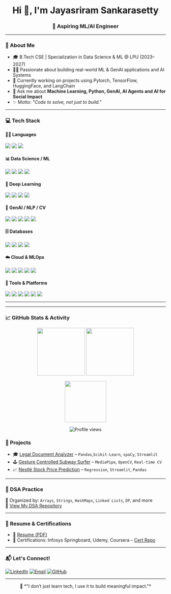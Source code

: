 <h1 align="center">Hi 👋, I'm Jayasriram Sankarasetty</h1>
<h3 align="center">🚀 Aspiring ML/AI Engineer</h3>

---

### 🧠 About Me

- 🎓 B.Tech CSE | Specialization in Data Science & ML @ LPU (2023–2027)  
- 👨‍💻 Passionate about building real-world ML & GenAI applications and AI Systems
- 🧪 Currently working on projects using Pytorch, TensorFlow, HuggingFace, and LangChain
- 💬 Ask me about **Machine Learning, Python, GenAI, AI Agents and AI for Social Impact**
- ✨ Motto: *"Code to solve, not just to build."*

---

### 💻 Tech Stack

#### 👨‍💻 Languages
<p align="left">
  <img src="https://img.shields.io/badge/Python-3776AB?style=for-the-badge&logo=python&logoColor=white"/>
  <img src="https://img.shields.io/badge/Java-ED8B00?style=for-the-badge&logo=openjdk&logoColor=white"/>
  <img src="https://img.shields.io/badge/SQL-025E8C?style=for-the-badge&logo=postgresql&logoColor=white"/>
</p>

#### 📊 Data Science / ML
<p align="left">
  <img src="https://img.shields.io/badge/Numpy-013243?style=for-the-badge&logo=numpy&logoColor=white"/>
  <img src="https://img.shields.io/badge/Pandas-150458?style=for-the-badge&logo=pandas&logoColor=white"/>
  <img src="https://img.shields.io/badge/Matplotlib-11557C?style=for-the-badge&logo=matplotlib&logoColor=white"/>
  <img src="https://img.shields.io/badge/Scikit--learn-F7931E?style=for-the-badge&logo=scikitlearn&logoColor=white"/>
</p>

#### 🤖 Deep Learning
<p align="left">
  <img src="https://img.shields.io/badge/TensorFlow-FF6F00?style=for-the-badge&logo=tensorflow&logoColor=white"/>
  <img src="https://img.shields.io/badge/Keras-D00000?style=for-the-badge&logo=keras&logoColor=white"/>
  <img src="https://img.shields.io/badge/PyTorch-EE4C2C?style=for-the-badge&logo=pytorch&logoColor=white"/>
  <img src="https://img.shields.io/badge/CNN%20|%20RNN%20|%20ANN-black?style=for-the-badge"/>
</p>

#### 🤖 GenAI / NLP / CV
<p align="left">
  <img src="https://img.shields.io/badge/HuggingFace-FCC624?style=for-the-badge&logo=huggingface&logoColor=black"/>
  <img src="https://img.shields.io/badge/OpenAI-412991?style=for-the-badge&logo=openai&logoColor=white"/>
  <img src="https://img.shields.io/badge/LangChain-blueviolet?style=for-the-badge"/>
  <img src="https://img.shields.io/badge/MediaPipe-FF6F00?style=for-the-badge&logo=google&logoColor=white"/>
  <img src="https://img.shields.io/badge/OpenCV-5C3EE8?style=for-the-badge&logo=opencv&logoColor=white"/>
</p>

#### 🗄️ Databases
<p align="left">
  <img src="https://img.shields.io/badge/MySQL-4479A1?style=for-the-badge&logo=mysql&logoColor=white"/>
  <img src="https://img.shields.io/badge/PostgreSQL-336791?style=for-the-badge&logo=postgresql&logoColor=white"/>
  <img src="https://img.shields.io/badge/SQLite-003B57?style=for-the-badge&logo=sqlite&logoColor=white"/>
  <img src="https://img.shields.io/badge/MongoDB-47A248?style=for-the-badge&logo=mongodb&logoColor=white"/>
</p>

#### ☁️ Cloud & MLOps
<p align="left">
  <img src="https://img.shields.io/badge/AWS-232F3E?style=for-the-badge&logo=amazonaws&logoColor=white"/>
  <img src="https://img.shields.io/badge/GCP-4285F4?style=for-the-badge&logo=googlecloud&logoColor=white"/>
  <img src="https://img.shields.io/badge/Docker-2496ED?style=for-the-badge&logo=docker&logoColor=white"/>
  <img src="https://img.shields.io/badge/GitHub%20Actions-2088FF?style=for-the-badge&logo=githubactions&logoColor=white"/>
  <img src="https://img.shields.io/badge/MLflow-020f27?style=for-the-badge&logo=mlflow&logoColor=white"/>
</p>

#### 🧰 Tools & Platforms
<p align="left">
  <img src="https://img.shields.io/badge/Git-F05032?style=for-the-badge&logo=git&logoColor=white"/>
  <img src="https://img.shields.io/badge/GitHub-181717?style=for-the-badge&logo=github&logoColor=white"/>
  <img src="https://img.shields.io/badge/Streamlit-FF4B4B?style=for-the-badge&logo=streamlit&logoColor=white"/>
  <img src="https://img.shields.io/badge/VSCode-007ACC?style=for-the-badge&logo=visual-studio-code&logoColor=white"/>
  <img src="https://img.shields.io/badge/Jupyter-F37626?style=for-the-badge&logo=jupyter&logoColor=white"/>
  <img src="https://img.shields.io/badge/Colab-F9AB00?style=for-the-badge&logo=googlecolab&logoColor=black"/>
</p>

---

---

### 📈 GitHub Stats & Activity

<p align="center">
  <img src="https://github-readme-stats.vercel.app/api?username=Jayasriramsankarasetty&show_icons=true&theme=tokyonight&hide_border=true" height="150" />
  <img src="https://streak-stats.demolab.com?user=Jayasriramsankarasetty&theme=tokyonight&hide_border=true" height="150" />
</p>

<p align="center">
  <img src="https://github-readme-stats.vercel.app/api/top-langs/?username=Jayasriramsankarasetty&layout=compact&theme=tokyonight&hide_border=true" height="130" />
</p>

<p align="center">
  <img src="https://komarev.com/ghpvc/?username=Jayasriramsankarasetty&style=flat-square&color=blue" alt="Profile views" />
</p>



### 🚀 Projects

- 🎓 [Legal Document Analyzer](https://github.com/Jayasriramsankarasetty/LegalDocumentAnalyzer) – `Pandas`,`Scikit-Learn`, `spaCy`, `Streamlit`
- 🕹 [Gesture Controlled Subway Surfer](https://github.com/Jayasriramsankarasetty/...) – `MediaPipe`, `OpenCV`, `Real-time CV`
- 📈 [Nestlé Stock Price Prediction](https://github.com/Jayasriramsankarasetty/NestleStockPricePrediction) – `Regression`, `Streamlit`, `Pandas`

---

### 📘 DSA Practice

📁 Organized by: `Arrays`, `Strings`, `HashMaps`, `Linked Lists`, `DP`, and more  
📌 [View My DSA Repository](https://github.com/Jayasriramsankarasetty/DSA-Java-Journey)

---

### 📄 Resume & Certifications

- 📌 [Resume (PDF)](https://github.com/Jayasriramsankarasetty/resume.pdf)
- 📜 Certifications: Infosys Springboard, Udemy, Coursera – [Cert Repo](https://github.com/Jayasriramsankarasetty/Certifications)

---

### 📬 Let's Connect!
[![LinkedIn](https://img.shields.io/badge/LinkedIn-blue?style=flat&logo=linkedin&logoColor=white)](https://www.linkedin.com/in/jaysrirams)
[![Email](https://img.shields.io/badge/Email-jayasriramnani9%40gmail.com-D14836?style=flat&logo=gmail&logoColor=white)](mailto:jayasriramnani9@gmail.com)
[![GitHub](https://img.shields.io/badge/GitHub-181717?style=flat&logo=github&logoColor=white)](https://github.com/Jayasriramsankarasetty)

---


<p align="center">
  🚀 *"I don’t just learn tech, I use it to build meaningful impact."*  
</p>
